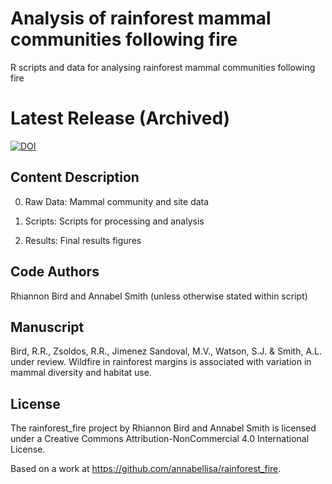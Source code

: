 # Analysis of rainforest mammal communities following fire 
R scripts and data for analysing rainforest mammal communities following fire 

# Latest Release (Archived)
[![DOI](https://zenodo.org/badge/604401015.svg)](https://zenodo.org/doi/10.5281/zenodo.12131487)

## Content Description

00. Raw Data: Mammal community and site data

01. Scripts: Scripts for processing and analysis

02. Results: Final results figures

## Code Authors

Rhiannon Bird and Annabel Smith (unless otherwise stated within script)

## Manuscript

Bird, R.R., Zsoldos, R.R., Jimenez Sandoval, M.V., Watson, S.J. & Smith, A.L. under review. Wildfire in rainforest margins is associated with variation in mammal diversity and habitat use.

## License

The rainforest_fire project by Rhiannon Bird and Annabel Smith  is licensed under a Creative Commons Attribution-NonCommercial 4.0 International License.

Based on a work at https://github.com/annabellisa/rainforest_fire.